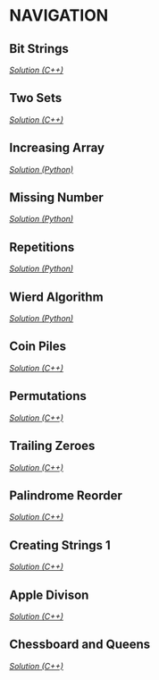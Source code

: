 # NAVIGATION

**Bit Strings**
---

*[Solution (C++)](bitStrings.cpp)*

**Two Sets**
---

*[Solution (C++)](twoSets.cpp)*

**Increasing Array**
---

*[Solution (Python)](increasingArray.py)*

**Missing Number**
---

*[Solution (Python)](missingNumber.py)*

**Repetitions**
---

*[Solution (Python)](repetitions.py)*

**Wierd Algorithm**
---

*[Solution (Python)](weirdAlgorithm.py)*

**Coin Piles**
---

*[Solution (C++)](coinPiles.cpp)*

**Permutations**
---

*[Solution (C++)](permutations.cpp)*

**Trailing Zeroes**
---

*[Solution (C++)](trailingZeroes.cpp)*

**Palindrome Reorder**
---

*[Solution (C++)](palindromeReorder.cpp)*

**Creating Strings 1**
---

*[Solution (C++)](creatingStrings1.cpp)*

**Apple Divison**
---

*[Solution (C++)](appleDivison.cpp)*

**Chessboard and Queens**
---

*[Solution (C++)](chessboardAndQueens.cpp)*
